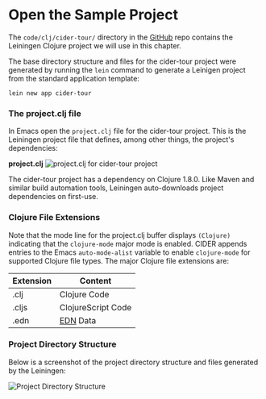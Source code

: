 # Open the Sample Project

The ```code/clj/cider-tour/``` directory in the [GitHub](https://github.com/tbellisiv/clojure-emacs-cider-intro) repo contains the Leiningen Clojure project we will use in this chapter. 

The base directory structure and files for the cider-tour project were generated by running the ```lein``` command to generate a Leinigen project from the standard application template:

```lein new app cider-tour```

### The project.clj file

In Emacs open the ```project.clj``` file for the cider-tour project. This is the Leiningen project file that defines, among other things, the project's dependencies:

**project.clj**
![project.clj for cider-tour project](images/project_clj.jpg)

The cider-tour project has a dependency on Clojure 1.8.0. Like Maven and similar build automation tools, Leiningen auto-downloads project dependencies on first-use.

### Clojure File Extensions

Note that the mode line for the project.clj buffer displays ```(Clojure)``` indicating that the ```clojure-mode``` major mode is enabled. CIDER appends entries to the Emacs ```auto-mode-alist``` variable to enable ```clojure-mode``` for supported Clojure file types. The major Clojure file extensions are:

| Extension | Content |
| --------- | ------- |
| .clj      | Clojure Code |
| .cljs     | ClojureScript Code |
| .edn      | [EDN](https://github.com/edn-format/edn) Data |


### Project Directory Structure

Below is a screenshot of the project directory structure and files generated by the Leiningen:

![Project Directory Structure](images/project_dir_tree.jpg)